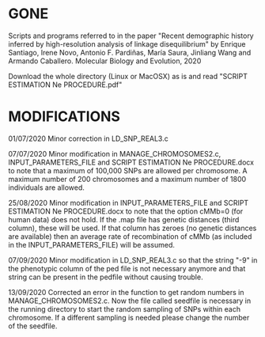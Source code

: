 # GONE
Scripts and programs referred to in the paper "Recent demographic history inferred by high-resolution analysis of linkage disequilibrium" by Enrique Santiago, Irene Novo, Antonio F. Pardiñas, María Saura, Jinliang Wang and Armando Caballero. 
Molecular Biology and Evolution, 2020

Download the whole directory (Linux or MacOSX) as is and read "SCRIPT ESTIMATION Ne PROCEDURE.pdf"


# MODIFICATIONS
01/07/2020   Minor correction in LD_SNP_REAL3.c

07/07/2020   Minor modification in MANAGE_CHROMOSOMES2.c, INPUT_PARAMETERS_FILE and SCRIPT ESTIMATION Ne PROCEDURE.docx to note that a maximum of 100,000 SNPs are allowed per chromosome. A maximum number of 200 chromosomes and a maximum number of 1800 individuals are allowed.

25/08/2020   Minor modification in INPUT_PARAMETERS_FILE and SCRIPT ESTIMATION Ne PROCEDURE.docx to note that the option cMMb=0 (for human data) does not hold. If the .map file has genetic distances (third column), these will be used. If that column has zeroes (no genetic distances are available) then an average rate of recombination of cMMb (as included in the INPUT_PARAMETERS_FILE) will be assumed.

07/09/2020   Minor modification in LD_SNP_REAL3.c so that the string "-9" in the phenotypic column of the ped file is not necessary anymore and that string can be present in the pedfile without causing trouble.

13/09/2020   Corrected an error in the function to get random numbers in MANAGE_CHROMOSOMES2.c. Now the file called seedfile is necessary in the running directory to start the random sampling of SNPs within each chromosome. If a different sampling is needed please change the number of the seedfile.
